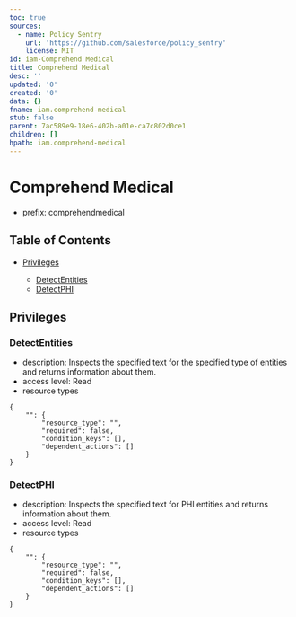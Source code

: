 ```yaml
---
toc: true
sources:
  - name: Policy Sentry
    url: 'https://github.com/salesforce/policy_sentry'
    license: MIT
id: iam-Comprehend Medical
title: Comprehend Medical
desc: ''
updated: '0'
created: '0'
data: {}
fname: iam.comprehend-medical
stub: false
parent: 7ac589e9-18e6-402b-a01e-ca7c802d0ce1
children: []
hpath: iam.comprehend-medical
---
```

# Comprehend Medical

- prefix: comprehendmedical

## Table of Contents

- [Privileges](#privileges)

  - [DetectEntities](#detectentities)
  - [DetectPHI](#detectphi)

## Privileges

### DetectEntities

- description: Inspects the specified text for the specified type of entities and returns information about them.
- access level: Read
- resource types

```
{
    "": {
        "resource_type": "",
        "required": false,
        "condition_keys": [],
        "dependent_actions": []
    }
}
```

### DetectPHI

- description: Inspects the specified text for PHI entities and returns information about them.
- access level: Read
- resource types

```
{
    "": {
        "resource_type": "",
        "required": false,
        "condition_keys": [],
        "dependent_actions": []
    }
}
```
